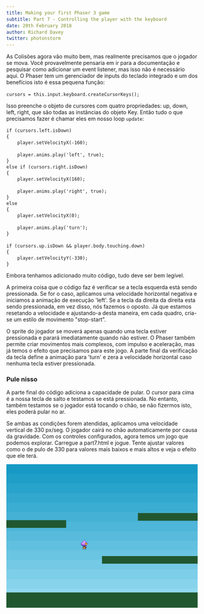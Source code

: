 ```yaml
---
title: Making your first Phaser 3 game
subtitle: Part 7 - Controlling the player with the keyboard
date: 20th February 2018
author: Richard Davey
twitter: photonstorm
---
```


As Colisões agora vão muito bem, mas realmente precisamos que o jogador se mova. Você provavelmente pensaria em ir para a documentação e pesquisar como adicionar um event listener, mas isso não é necessário aqui. O Phaser tem um gerenciador de inputs do teclado integrado e um dos benefícios isto é essa pequena função:

`cursors = this.input.keyboard.createCursorKeys();`

Isso preenche o objeto de cursores com quatro propriedades: up, down, left, right, que são todas as instâncias do objeto Key. Então tudo o que precisamos fazer é chamar eles em nosso loop `update`:

```
if (cursors.left.isDown)
{
    player.setVelocityX(-160);

    player.anims.play('left', true);
}
else if (cursors.right.isDown)
{
    player.setVelocityX(160);

    player.anims.play('right', true);
}
else
{
    player.setVelocityX(0);

    player.anims.play('turn');
}

if (cursors.up.isDown && player.body.touching.down)
{
    player.setVelocityY(-330);
}
```

Embora tenhamos adicionado muito código, tudo deve ser bem legível.

A primeira coisa que o código faz é verificar se a tecla esquerda está sendo pressionada. Se for o caso, aplicamos uma velocidade horizontal negativa e iniciamos a animação de execução 'left'. Se a tecla da direita da direita esta sendo pressionada, em vez disso, nós fazemos o oposto. Já que estamos resetando a velocidade e ajustando-a desta maneira, em cada quadro, cria-se um estilo de movimento "stop-start".

O sprite do jogador se moverá apenas quando uma tecla estiver pressionada e parará imediatamente quando não estiver. O Phaser também permite criar movimentos mais complexos, com impulso e aceleração, mas já temos o efeito que precisamos para este jogo. A parte final da verificação da tecla define a animação para 'turn' e zera a velocidade horizontal caso nenhuma tecla estiver pressionada.

### Pule nisso

A parte final do código adiciona a capacidade de pular. O cursor para cima é a nossa tecla de salto e testamos se está pressionada. No entanto, também testamos se o jogador está tocando o chão, se não fizermos isto, eles poderá pular no ar.

Se ambas as condições forem atendidas, aplicamos uma velocidade vertical de 330 px/seg. O jogador cairá no chão automaticamente por causa da gravidade. Com os controles configurados, agora temos um jogo que podemos explorar. Carregue a part7.html e jogue. Tente ajustar valores como o de pulo de 330 para valores mais baixos e mais altos e veja o efeito que ele terá.

![image](part7.png)
